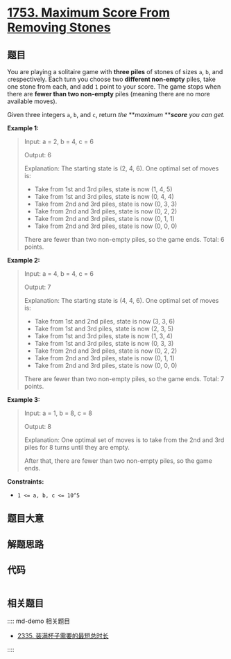 # [1753. Maximum Score From Removing Stones](https://leetcode.com/problems/maximum-score-from-removing-stones/)

## 题目

You are playing a solitaire game with **three piles** of stones of sizes
`a`​​​​​​, `b`,​​​​​​ and `c`​​​​​​ respectively. Each turn you choose two
**different non-empty** piles, take one stone from each, and add `1` point to
your score. The game stops when there are **fewer than two non-empty** piles
(meaning there are no more available moves).

Given three integers `a`​​​​​, `b`,​​​​​ and `c`​​​​​, return _the_
**_maximum_ **_**score** you can get._

**Example 1:**

> Input: a = 2, b = 4, c = 6
>
> Output: 6
>
> Explanation: The starting state is (2, 4, 6). One optimal set of moves is:
>
> - Take from 1st and 3rd piles, state is now (1, 4, 5)
> - Take from 1st and 3rd piles, state is now (0, 4, 4)
> - Take from 2nd and 3rd piles, state is now (0, 3, 3)
> - Take from 2nd and 3rd piles, state is now (0, 2, 2)
> - Take from 2nd and 3rd piles, state is now (0, 1, 1)
> - Take from 2nd and 3rd piles, state is now (0, 0, 0)
>
> There are fewer than two non-empty piles, so the game ends. Total: 6 points.

**Example 2:**

> Input: a = 4, b = 4, c = 6
>
> Output: 7
>
> Explanation: The starting state is (4, 4, 6). One optimal set of moves is:
>
> - Take from 1st and 2nd piles, state is now (3, 3, 6)
> - Take from 1st and 3rd piles, state is now (2, 3, 5)
> - Take from 1st and 3rd piles, state is now (1, 3, 4)
> - Take from 1st and 3rd piles, state is now (0, 3, 3)
> - Take from 2nd and 3rd piles, state is now (0, 2, 2)
> - Take from 2nd and 3rd piles, state is now (0, 1, 1)
> - Take from 2nd and 3rd piles, state is now (0, 0, 0)
>
> There are fewer than two non-empty piles, so the game ends. Total: 7 points.

**Example 3:**

> Input: a = 1, b = 8, c = 8
>
> Output: 8
>
> Explanation: One optimal set of moves is to take from the 2nd and 3rd piles for 8 turns until they are empty.
>
> After that, there are fewer than two non-empty piles, so the game ends.

**Constraints:**

- `1 <= a, b, c <= 10^5`

## 题目大意

## 解题思路

## 代码

```javascript

```

## 相关题目

:::: md-demo 相关题目

- [2335. 装满杯子需要的最短总时长](https://leetcode.com/problems/minimum-amount-of-time-to-fill-cups)

::::
